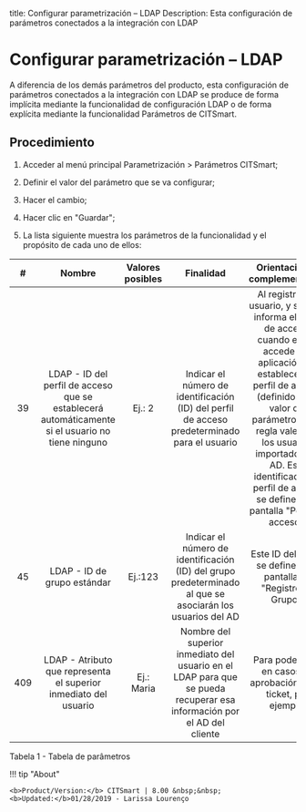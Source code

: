 title:  Configurar parametrización – LDAP 
Description: Esta configuración de parámetros conectados a la integración con LDAP 
# Configurar parametrización – LDAP

A diferencia de los demás parámetros del producto, esta configuración de parámetros conectados a la integración con LDAP se produce de forma implícita mediante la funcionalidad de configuración LDAP o de forma explícita mediante la funcionalidad Parámetros de CITSmart.

Procedimiento
-------------

1.  Acceder al menú principal Parametrización \> Parámetros CITSmart;

2.  Definir el valor del parámetro que se va configurar;

3.  Hacer el cambio;

4.  Hacer clic en "Guardar";

5.  La lista siguiente muestra los parámetros de la funcionalidad y el propósito
    de cada uno de ellos:

| **#** |                                            **Nombre**                                            | **Valores posibles** |                                                      **Finalidad**                                                     |                                                                                                                                             **Orientaciones complementarias**                                                                                                                                             |
|:-----:|:------------------------------------------------------------------------------------------------:|:--------------------:|:----------------------------------------------------------------------------------------------------------------------:|:-------------------------------------------------------------------------------------------------------------------------------------------------------------------------------------------------------------------------------------------------------------------------------------------------------------------------:|
|   39  | LDAP - ID del perfil de acceso que se establecerá automáticamente si el usuario no tiene ninguno |        Ej.: 2        |              Indicar el número de identificación (ID) del perfil de acceso predeterminado para el usuario              | Al registrar un usuario, y si no se informa el perfil de acceso, cuando el/ella accede a la aplicación, se establecerá el perfil de acceso (definido en el valor del parámetro). Esta regla vale para los usuarios importados del AD. Este identificador de perfil de acceso se define en la pantalla "Perfil de acceso". |
|   45  |                                    LDAP - ID de grupo estándar                                   |        Ej.:123       |        Indicar el número de identificación (ID) del grupo predeterminado al que se asociarán los usuarios del AD       |                                                                                                                             Este ID del grupo se define en la pantalla de "Registro de Grupo".                                                                                                                            |
|  409  |                 LDAP - Atributo que representa el superior inmediato del usuario                 |      Ej.: Maria      | Nombre del superior inmediato del usuario en el LDAP para que se pueda recuperar esa información por el AD del cliente |                                                                                                                             Para poder usar en casos de aprobación de un ticket, por ejemplo.                                                                                                                             |

Tabela 1 - Tabela de parâmetros

!!! tip "About"

    <b>Product/Version:</b> CITSmart | 8.00 &nbsp;&nbsp;
    <b>Updated:</b>01/28/2019 - Larissa Lourenço

